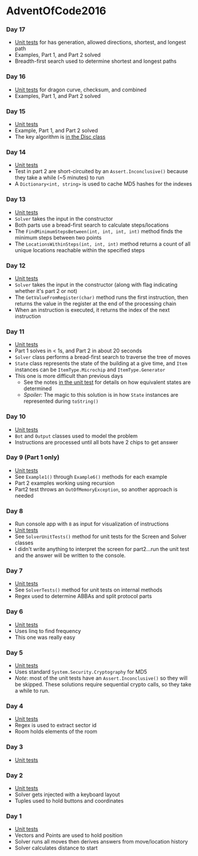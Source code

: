 # AdventOfCode2016

### Day 17
- [Unit tests](dotnet/day17/Day17Tests.cs) for has generation, allowed directions, shortest, and longest path
- Examples, Part 1, and Part 2 solved
- Breadth-first search used to determine shortest and longest paths

### Day 16
- [Unit tests](dotnet/day16/Day16Tests.cs) for dragon curve, checksum, and combined
- Examples, Part 1, and Part 2 solved

### Day 15
- [Unit tests](dotnet/day15/Day15Tests.cs)
- Example, Part 1, and Part 2 solved
- The key algorithm is [in the Disc class](dotnet/day15/Solver.cs#L25)

### Day 14
- [Unit tests](dotnet/day14/Day14Tests.cs)
- Test in part 2 are short-circuited by an `Assert.Inconclusive()` because they take a while (~5 minutes) to run
- A `Dictionary<int, string>` is used to cache MD5 hashes for the indexes

### Day 13
- [Unit tests](dotnet/day13/Day13Tests.cs)
- `Solver` takes the input in the constructor
- Both parts use a bread-first search to calculate steps/locations
- The `FindMinimumStepsBetween(int, int, int, int)` method finds the minimum steps between two points
- The `LocationsWithinSteps(int, int, int)` method returns a count of all unique locations reachable within the specified steps


### Day 12
- [Unit tests](dotnet/day12/Day12Tests.cs)
- `Solver` takes the input in the constructor (along with flag indicating whether it's part 2 or not)
- The `GetValueFromRegister(char)` method runs the first instruction, then returns the value in the register at the end of the processing chain
- When an instruction is executed, it returns the index of the next instruction

### Day 11
- [Unit tests](dotnet/day11/Day11Tests.cs) 
- Part 1 solves in < 1s, and Part 2 in about 20 seconds
- `Solver` class performs a bread-first search to traverse the tree of moves
- `State` class represents the state of the building at a give time, and `Item` instances can be `ItemType.Microchip` and `ItemType.Generator`
- This one is more difficult than previous days
  * See the notes [in the unit test](dotnet/day11/Day11Tests.cs#L13) for details on how equivalent states are determined 
  * *Spoiler:* The magic to this solution is in how `State` instances are represented during `toString()`

### Day 10
- [Unit tests](dotnet/day10/Day10Tests.cs)
- `Bot` and `Output` classes used to model the problem
- Instructions are processed until all bots have 2 chips to get answer

### Day 9 (Part 1 only)
- [Unit tests](dotnet/day9/Day9Tests.cs)
- See `Example1()` through `Example6()` methods for each example
- Part 2 examples working using recursion
- Part2 test throws an `OutOfMemoryException`, so another approach is needed

### Day 8
- Run console app with `8` as input for visualization of instructions
- [Unit tests](dotnet/day8/Day8Tests.cs)
- See `SolverUnitTests()` method for unit tests for the Screen and Solver classes
- I didn't write anything to interpret the screen for part2...run the unit test and the answer will be written to the console.

### Day 7
- [Unit tests](dotnet/day7/Day7Tests.cs)
- See `SolverTests()` method for unit tests on internal methods
- Regex used to determine ABBAs and split protocol parts

### Day 6
- [Unit tests](dotnet/day6/Day6Tests.cs)
- Uses linq to find frequency
- This one was really easy

### Day 5
- [Unit tests](dotnet/day5/Day5Tests.cs)
- Uses standard `System.Security.Cryptography` for MD5
- *Note*: most of the unit tests have an `Assert.Inconclusive()` so they will be skipped.  These solutions require sequential crypto calls, so they take a while to run.

### Day 4
- [Unit tests](dotnet/day4/Day4Tests.cs)
- Regex is used to extract sector id
- Room holds elements of the room

### Day 3
- [Unit tests](dotnet/day3/Day3Tests.cs)

### Day 2
- [Unit tests](dotnet/day2/Day2Tests.cs)
- Solver gets injected with a keyboard layout
- Tuples used to hold buttons and coordinates

### Day 1
- [Unit tests](dotnet/day1/Day1Tests.cs)
- Vectors and Points are used to hold position
- Solver runs all moves then derives answers from move/location history
- Solver calculates distance to start
